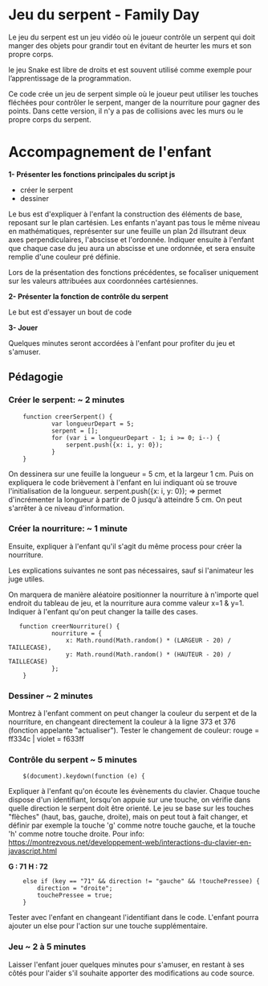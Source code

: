 # Jeu du serpent - Family Day

Le jeu du serpent est un jeu vidéo où le joueur contrôle un serpent qui doit manger des objets pour grandir tout en évitant de heurter les murs et son propre corps.

le jeu Snake est libre de droits et est souvent utilisé comme exemple pour l’apprentissage de la programmation.

Ce code crée un jeu de serpent simple où le joueur peut utiliser les touches fléchées pour contrôler le serpent, manger de la nourriture pour gagner des points. 
Dans cette version, il  n'y a pas de collisions avec les murs ou le propre corps du serpent.

# Accompagnement de l'enfant

**1- Présenter les fonctions principales du script js**
- créer le serpent
- dessiner

Le bus est d'expliquer à l'enfant la construction des éléments de base, reposant sur le plan cartésien.
Les enfants n'ayant pas tous le même niveau en mathématiques, représenter sur une feuille un plan 2d illsutrant deux axes perpendiculaires, l'abscisse et l'ordonnée. Indiquer ensuite à l'enfant que chaque case du jeu aura un abscisse et une ordonnée, et sera ensuite remplie d'une couleur pré définie.

Lors de la présentation des fonctions précédentes, se focaliser uniquement sur les valeurs attribuées aux coordonnées cartésiennes.

**2- Présenter la fonction de contrôle du serpent**

Le but est d'essayer un bout de code 

**3- Jouer**

Quelques minutes seront accordées à l'enfant pour profiter du jeu et s'amuser.


## Pédagogie

### Créer le serpent: ~ 2 minutes

        function creerSerpent() {
                var longueurDepart = 5; 
                serpent = [];
                for (var i = longueurDepart - 1; i >= 0; i--) {
                    serpent.push({x: i, y: 0});
                }
        }

On dessinera sur une feuille la longueur = 5 cm, et la largeur 1 cm.
Puis on expliquera le code brièvement à l'enfant en lui indiquant où se trouve l'initialisation de la longueur.
serpent.push({x: i, y: 0}); => permet d'incrémenter la longueur à partir de 0 jusqu'à atteindre 5 cm.
On peut s'arrêter à ce niveau d'information.

### Créer la nourriture: ~ 1 minute

Ensuite, expliquer à l'enfant qu'il s'agit du même process pour créer la nourriture.

Les explications suivantes ne sont pas nécessaires, sauf si l'animateur les juge utiles. 

On marquera de manière aléatoire positionner la nourriture à n'importe quel endroit du tableau de jeu, et la nourriture aura comme valeur x=1 & y=1.
Indiquer à l'enfant qu'on peut changer la taille des cases.

 
       function creerNourriture() {
                nourriture = {
                    x: Math.round(Math.random() * (LARGEUR - 20) / TAILLECASE),
                    y: Math.round(Math.random() * (HAUTEUR - 20) / TAILLECASE)
                };
        }

### Dessiner ~ 2 minutes

Montrez à l'enfant comment on peut changer la couleur du serpent et de la nourriture, en changeant directement la couleur à la ligne 373 et 376 (fonction appelante "actualiser").
Tester le changement de couleur: rouge = ff334c | violet = f633ff


### Contrôle du serpent ~ 5 minutes


        $(document).keydown(function (e) {



Expliquer à l'enfant qu'on écoute les évènements du clavier.
Chaque touche dispose d'un identifiant, lorsqu'on appuie sur une touche, on vérifie dans quelle direction le serpent doit être orienté.
Le jeu se base sur les touches "flèches" (haut, bas, gauche, droite), mais on peut tout à fait changer, et définir par exemple la touche 'g' comme notre touche gauche, et la touche 'h' comme notre touche droite.
Pour info: https://montrezvous.net/developpement-web/interactions-du-clavier-en-javascript.html

**G : 71**
**H : 72**


        else if (key == "71" && direction != "gauche" && !touchePressee) {
            direction = "droite";
            touchePressee = true;
        }

Tester avec l'enfant en changeant l'identifiant dans le code.
L'enfant pourra ajouter un else pour l'action sur une touche supplémentaire. 


### Jeu ~ 2 à 5 minutes

Laisser l'enfant jouer quelques minutes pour s'amuser, en restant à ses côtés pour l'aider s'il souhaite apporter des modifications au code source.




  
